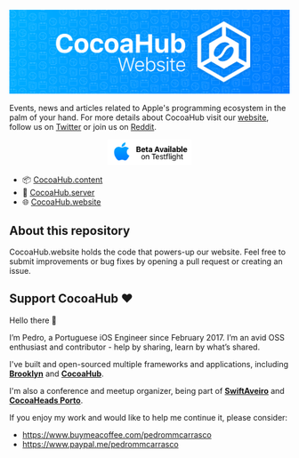 ![](https://github.com/pedrommcarrasco/Cocoahub.website/blob/master/banner.jpg?raw=true)

Events, news and articles related to Apple's programming ecosystem in the palm of your hand. For more details about CocoaHub visit our [website](https://cocoahub.app), follow us on [Twitter](https://twitter.com/CocoaHubApp) or join us on [Reddit](https://www.reddit.com/r/CocoaHub/).

<p align="center"><a href="https://testflight.apple.com/join/C1U1l5yy"><img src="cta.png" width="150"/></a></p>

- 📦 [CocoaHub.content](https://github.com/pedrommcarrasco/CocoaHub.content)
- 🧠 [CocoaHub.server](https://github.com/pedrommcarrasco/CocoaHub.server)
- 🌐 [CocoaHub.website](https://github.com/pedrommcarrasco/CocoaHub.website)

## About this repository

CocoaHub.website holds the code that powers-up our website. Feel free to submit improvements or bug fixes by opening a pull request or creating an issue.

## Support CocoaHub ❤️

Hello there 👋

I’m Pedro, a Portuguese iOS Engineer since February 2017. I’m an avid OSS enthusiast and contributor - help by sharing, learn by what’s shared.

I've built and open-sourced multiple frameworks and applications, including **[Brooklyn](https://github.com/pedrommcarrasco/Brooklyn)** and **[CocoaHub](https://cocoahub.app)**.

I'm also a conference and meetup organizer, being part of **[SwiftAveiro](https://swiftaveiro.xyz)** and **[CocoaHeads Porto](https://www.meetup.com/CocoaHeads-Porto/)**.

If you enjoy my work and would like to help me continue it, please consider:
* https://www.buymeacoffee.com/pedrommcarrasco
* https://www.paypal.me/pedrommcarrasco
